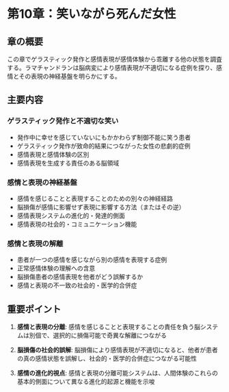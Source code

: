 # 第10章：笑いながら死んだ女性

## 章の概要
この章でゲラスティック発作と感情表現が感情体験から乖離する他の状態を調査する。ラマチャンドランは脳病変により感情表現が不適切になる症例を探り、感情とその表現の神経基盤を明らかにする。

## 主要内容

### ゲラスティック発作と不適切な笑い
- 発作中に幸せを感じていないにもかかわらず制御不能に笑う患者
- ゲラスティック発作が致命的結果につながった女性の悲劇的症例
- 感情表現と感情体験の区別
- 感情表現を生成する責任のある脳領域

### 感情と表現の神経基盤
- 感情を感じることと表現することのための別々の神経経路
- 脳損傷が感情に影響せず表現に影響する方法（またはその逆）
- 感情表現システムの進化的・発達的側面
- 感情表現の社会的・コミュニケーション機能

### 感情と表現の解離
- 患者が一つの感情を感じながら別の感情を表現する症例
- 正常感情体験の理解への含意
- 脳損傷患者の感情表現を他者がどう誤解するか
- 感情と表現の不一致の社会的・医学的合併症

## 重要ポイント

1. **感情と表現の分離**: 感情を感じることと表現することの責任を負う脳システムは別個で、選択的に損傷可能で奇異な解離につながる

2. **脳損傷の社会的誤解**: 脳損傷により感情表現が不適切になると、他者が患者の真の感情状態を誤解し、社会的・医学的合併症につながる可能性

3. **感情の進化的視点**: 感情と表現の分離可能システムは、人間体験のこれらの基本的側面について異なる進化的起源と機能を示唆